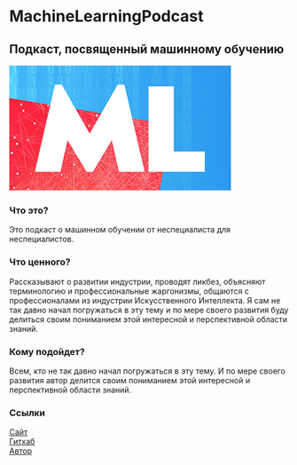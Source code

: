 # MachineLearningPodcast
## Подкаст, посвященный машинному обучению
![image](MachineLearningPodcast.png)

### Что это?
Это подкаст о машинном обучении от неспециалиста для неспециалистов.

### Что ценного?
Рассказывают о развитии индустрии, проводят ликбез, объясняют терминологию и профессиональные жаргонизмы, общаются с профессионалами из индустрии Искусственного Интеллекта. Я сам не так давно начал погружаться в эту тему и по мере своего развития буду делиться своим пониманием этой интересной и перспективной области знаний.

### Кому подойдет?
Всем, кто не так давно начал погружаться в эту тему. И по мере своего развития автор делится своим пониманием этой интересной и перспективной области знаний.

### Ссылки
[Сайт](https://mlpodcast.mave.digital)  
[Гитхаб](https://github.com/kmsint/MachineLearningPodcast)  
[Автор](mailto:kms101@yandex.ru)
